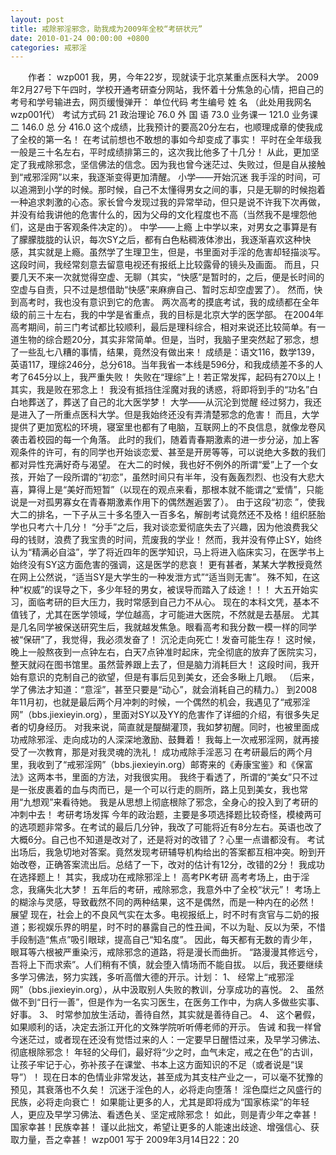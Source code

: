 ```yaml
---
layout: post
title: 戒除邪淫邪念，助我成为2009年全校“考研状元”
date: 2010-01-24 00:00:00 +0800
categories: 戒邪淫
---
```


　　作者： wzp001 我，男，今年22岁，现就读于北京某重点医科大学。 2009年2月27号下午四时，学校开通考研查分网站，我怀着十分焦急的心情，把自己的考号和学号输进去，网页缓慢弹开： 单位代码 考生编号 姓 名 （此处用我网名wzp001代） 考试方式码 21 政治理论 76.0 外 国 语 73.0 业务课一 121.0 业务课二 146.0 总 分 416.0 这个成绩，比我预计的要高20分左右，也顺理成章的使我成了全校的第一名！ 在考试前想也不敢想的事如今却变成了事实！ 平时在全年级我一般是三十名左右，平时成绩排第三的，这次我比他多了十几分！ 从此，更加坚定了我戒除邪念，坚信佛法的信念。因为我也曾今迷茫过、失败过，但是自从接触到“戒邪淫网”以来，我逐渐变得更加清醒。 小学——开始沉迷 我手淫的时间，可以追溯到小学的时候。那时候，自己不太懂得男女之间的事，只是无聊的时候抱着一种追求刺激的心态。家长曾今发现过我的异常举动，但只是说不许我下次再做，并没有给我讲他的危害什么的，因为父母的文化程度也不高（当然我不是埋怨他们，这是由于客观条件决定的）。 中学——上瘾 上中学以来，对男女之事算是有了朦朦胧胧的认识，每次SY之后，都有白色粘稠液体渗出，我逐渐喜欢这种快感，其实就是上瘾。虽然学了生理卫生，但是，书里面对手淫的危害却轻描淡写。 这段时间，我经常刻意去留意电视还有报纸上比较露骨的镜头及画面。 而且，只要几天不来一次就觉得空虚、无聊（其实，“快感”是暂时的，之后，便是长时间的空虚与自责，只不过是想借助“快感”来麻痹自己、暂时忘却空虚罢了）。 然而，快到高考时，我也没有意识到它的危害。 两次高考的摸底考试，我的成绩都在全年级的前三十左右，我的中学是省重点，我的目标是北京大学的医学部。 在2004年高考期间，前三门考试都比较顺利，最后是理科综合，相对来说还比较简单。有一道生物的综合题20分，其实非常简单。但是，当时，我脑子里突然起了邪念，想了一些乱七八糟的事情，结果，竟然没有做出来！ 成绩是：语文116，数学139，英语117，理综246分，总分618。当年我省一本线是596分，和我成绩差不多的人考了645分以上，我严重失败！ 失败在“理综”上！若正常发挥，起码有270以上！ 其实，我是败在邪念上！ 我没有抵挡住淫魔对我的诱惑，将即将到手的“功名”白白地葬送了，葬送了自己的北大医学梦！ 大学——从沉沦到觉醒 经过努力，我还是进入了一所重点医科大学。但是我始终还没有弄清楚邪念的危害！ 而且，大学提供了更加宽松的环境，寝室里也都有了电脑，互联网上的不良信息，就像龙卷风袭击着校园的每一个角落。 此时的我们，随着青春期激素的进一步分泌，加上客观条件的许可，有的同学也开始谈恋爱、甚至是开房等等，可以说绝大多数的我们都对异性充满好奇与渴望。 在大二的时候，我也好不例外的所谓“爱”上了一个女孩，开始了一段所谓的“初恋”，虽然时间只有半年，没有轰轰烈烈、也没有大悲大喜，算得上是“美好而短暂”（以现在的观点来看，那根本就不能谓之“爱情”，只能说是一对孤男寡女在青春期激素作用下的偶然邂逅罢了）。 由于这段“初恋 ”，使我大二的排名，一下子从三十多名堕入一百多名，解剖考试竟然还不及格！组织胚胎学也只考六十几分！ “分手”之后，我对谈恋爱彻底失去了兴趣，因为他浪费我父母的钱财，浪费了我宝贵的时间，荒废我的学业！ 然而，我并没有停止SY，始终认为“精满必自溢”，学了将近四年的医学知识，马上将进入临床实习，在医学书上始终没有SY这方面危害的强调，这是医学的悲哀！ 更有甚者，某某大学教授竟然在网上公然说，“适当SY是大学生的一种发泄方式”“适当则无害”。 殊不知，在这种“权威”的误导之下，多少年轻的男女，被误导而踏入了歧途！！！ 大五开始实习，面临考研的巨大压力，我时常感到自己力不从心。 现在的本科文凭，基本不值钱了，尤其在医学领域，学位越高，才可能进大医院，不然就是去基层。 尤其是几名同学被保送研究生后，我就越发焦急。眼看高考和我分数一模一样的同学被“保研”了，我觉得，我必须发奋了！ 沉沦走向死亡！发奋可能生存！ 这时候，晚上一般熬夜到一点钟左右，白天7点钟准时起床，完全彻底的放弃了医院实习，整天就闷在图书馆里。虽然营养跟上去了，但是脑力消耗巨大！ 这段时间，我开始有意识的克制自己的欲望，但是有事后见到美女，还会多瞅上几眼。 （后来，学了佛法才知道：“意淫”，甚至只要是“动心”，就会消耗自己的精力。） 到2008年11月初，也就是最后两个月冲刺的时候，一个偶然的机会，我遇见了“戒邪淫网”（bbs.jiexieyin.org），里面对SY以及YY的危害作了详细的介绍，有很多失足者的切身经历。 对我来说，简直就是醍醐灌顶，我如梦初醒。同时，也被里面成功戒除邪淫、走向成功的人深深地激励、鼓舞着！ 我每上一次戒邪淫网，就再接受了一次教育，那是对我灵魂的洗礼！ 成功戒除手淫恶习 在考研最后的两个月里，我收到了“戒邪淫网”（bbs.jiexieyin.org）邮寄来的《寿康宝鉴》和《保富法》这两本书，里面的方法，对我很实用。 我终于看透了，所谓的“美女”只不过是一张皮裹着的血与肉而已，是一个可以行走的厕所，路上见到美女，我也常用“九想观”来看待她。 我是从思想上彻底根除了邪念，全身心的投入到了考研的冲刺中去！ 考研考场发挥 今年的政治题，主要是多项选择题比较奇怪，模棱两可的选项题非常多。在考试的最后几分钟，我改了可能将近有8分左右。英语也改了大概6分。自己也不知道是改对了，还是将对的改错了？心里一点谱都没有。 考试出场后，我急切地对答案。竟然发现考研辅导机构给出的答案都互相冲突。盼到开始改卷，正确答案流出后。总结了一下，改对的估计有12分，改错的2分！ 我成功在选择题上！ 其实，我成功在戒除邪淫上！ 高考PK考研 高考考场上，由于淫念，我痛失北大梦！ 五年后的考研，戒除邪念，我意外中了全校“状元”！ 考场上的糊涂与灵感，导致截然不同的两种结果，这不是偶然，而是一种内在的必然！ 展望 现在，社会上的不良风气实在太多。电视报纸上，时不时有贪官与二奶的报道；影视娱乐界的明星，时不时的暴露自己的性丑闻，不以为耻、反以为荣，不惜手段制造“焦点”吸引眼球，提高自己“知名度”。 因此，每天都有无数的青少年，眼耳等六根被严重染污，戒除邪念的道路，将是漫长而曲折。 “路漫漫其修远兮，吾将上下而求索”。人们稍有不慎，就会堕入情场而不能自拔。 以后，我还要继续多学习佛法，努力实践，多听高僧大德的开示。计划： 1、 经常上“戒邪淫网”（bbs.jiexieyin.org），从中汲取别人失败的教训，分享成功的喜悦。 2、 虽然做不到“日行一善”，但是作为一名实习医生，在医务工作中，为病人多做些实事、好事。 3、 时常参加放生活动，善待自然，其实就是善待自己。 4、 这个暑假，如果顺利的话，决定去浙江开化的文殊学院听听傅老师的开示。 告诫 和我一样曾今迷茫过，或者现在还没有觉悟过来的人：一定要早日醒悟过来，及早学习佛法、彻底根除邪念！ 年轻的父母们，最好将“少之时，血气未定，戒之在色”的古训，让孩子牢记于心，弥补孩子在课堂、书本上这方面知识的不足（或者说是“误导”）！ 现在日本的色情业非常发达，甚至成为其支柱产业之一，可以毫不犹豫的预见，其衰落也不久矣！ 沉迷于淫色的人，必将走向堕落！ 淫色糜烂之风盛行的民族，必将走向衰亡！ 如果能让更多的人，尤其是即将成为“国家栋梁”的年轻人，更应及早学习佛法、看透色关、坚定戒除邪念！ 如此，则是青少年之幸甚！国家幸甚！民族幸甚！ 谨以此拙文，希望让更多的人能速出歧途、增强信心、获取力量，吾之幸甚！ wzp001 写于 2009年3月14日22：20 　
